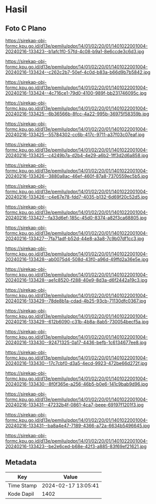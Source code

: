 # Hasil

## Foto C Plano

https://sirekap-obj-formc.kpu.go.id/d13e/pemilu/pdpr/14/01/02/20/01/1401022001004-20240216-133423--b1afc1f0-57fd-4c08-b9a1-8e6ccde3c6d3.jpg

https://sirekap-obj-formc.kpu.go.id/d13e/pemilu/pdpr/14/01/02/20/01/1401022001004-20240216-133424--c262c2b7-50ef-4c0d-b83a-b66d9b7b5842.jpg

https://sirekap-obj-formc.kpu.go.id/d13e/pemilu/pdpr/14/01/02/20/01/1401022001004-20240216-133424--4c716ce1-79d0-4100-989f-bb231746095c.jpg

https://sirekap-obj-formc.kpu.go.id/d13e/pemilu/pdpr/14/01/02/20/01/1401022001004-20240216-133425--6b36566b-8fcc-4a22-995b-36975f58359b.jpg

https://sirekap-obj-formc.kpu.go.id/d13e/pemilu/pdpr/14/01/02/20/01/1401022001004-20240216-133425--55784302-cc6b-417c-9711-a37f03c07eaf.jpg

https://sirekap-obj-formc.kpu.go.id/d13e/pemilu/pdpr/14/01/02/20/01/1401022001004-20240216-133425--c4249b7a-d2b4-4e29-a6b2-1ff3d2d6a858.jpg

https://sirekap-obj-formc.kpu.go.id/d13e/pemilu/pdpr/14/01/02/20/01/1401022001004-20240216-133426--3880a8ac-46ef-460f-87a8-7370559ec5b5.jpg

https://sirekap-obj-formc.kpu.go.id/d13e/pemilu/pdpr/14/01/02/20/01/1401022001004-20240216-133426--c4e67e78-fdd7-4035-b132-6d69f20c52d5.jpg

https://sirekap-obj-formc.kpu.go.id/d13e/pemilu/pdpr/14/01/02/20/01/1401022001004-20240216-133427--fa33d6ef-185c-45d0-8374-a82f3ca68805.jpg

https://sirekap-obj-formc.kpu.go.id/d13e/pemilu/pdpr/14/01/02/20/01/1401022001004-20240216-133427--7fa71adf-b52d-44e8-a3a8-7c9b07df1cc3.jpg

https://sirekap-obj-formc.kpu.go.id/d13e/pemilu/pdpr/14/01/02/20/01/1401022001004-20240216-133428--ab0075d4-508d-43f0-a96d-49ffd2a36e5e.jpg

https://sirekap-obj-formc.kpu.go.id/d13e/pemilu/pdpr/14/01/02/20/01/1401022001004-20240216-133428--ae1c8520-f288-40e9-8d3a-d6f2442a19c3.jpg

https://sirekap-obj-formc.kpu.go.id/d13e/pemilu/pdpr/14/01/02/20/01/1401022001004-20240216-133429--78de8b1a-cdad-4b25-93cb-71130dfc0367.jpg

https://sirekap-obj-formc.kpu.go.id/d13e/pemilu/pdpr/14/01/02/20/01/1401022001004-20240216-133429--612b6090-c31b-4b8a-8ab5-730054becf5a.jpg

https://sirekap-obj-formc.kpu.go.id/d13e/pemilu/pdpr/14/01/02/20/01/1401022001004-20240216-133430--92471325-0a17-4436-befb-1c6134677ee8.jpg

https://sirekap-obj-formc.kpu.go.id/d13e/pemilu/pdpr/14/01/02/20/01/1401022001004-20240216-133430--17c7cbf0-d3a5-4ecd-9923-472be66d272f.jpg

https://sirekap-obj-formc.kpu.go.id/d13e/pemilu/pdpr/14/01/02/20/01/1401022001004-20240216-133430--8f0f365e-a256-46b5-b0e6-141c9bab9d96.jpg

https://sirekap-obj-formc.kpu.go.id/d13e/pemilu/pdpr/14/01/02/20/01/1401022001004-20240216-133431--47232b4f-0861-4ca7-beee-69197f1201f3.jpg

https://sirekap-obj-formc.kpu.go.id/d13e/pemilu/pdpr/14/01/02/20/01/1401022001004-20240216-133431--ba8a4e47-7189-4366-a72a-6634b5496645.jpg

https://sirekap-obj-formc.kpu.go.id/d13e/pemilu/pdpr/14/01/02/20/01/1401022001004-20240216-133423--be2e6ced-b68e-42f3-a885-83f69ef21621.jpg


## Metadata

| Key        | Value               |
| ---------- | ------------------- |
| Time Stamp | 2024-02-17 13:05:41 |
| Kode Dapil | 1402                |



